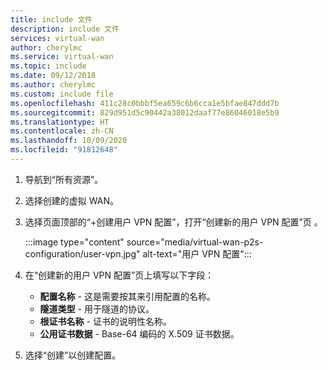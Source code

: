 ```yaml
---
title: include 文件
description: include 文件
services: virtual-wan
author: cherylmc
ms.service: virtual-wan
ms.topic: include
ms.date: 09/12/2018
ms.author: cherylmc
ms.custom: include file
ms.openlocfilehash: 411c28c0bbbf5ea659c6b6cca1e5bfae847ddd7b
ms.sourcegitcommit: 829d951d5c90442a38012daaf77e86046018e5b9
ms.translationtype: HT
ms.contentlocale: zh-CN
ms.lasthandoff: 10/09/2020
ms.locfileid: "91812648"
---
```

1. 导航到“所有资源”。
1. 选择创建的虚拟 WAN。
1. 选择页面顶部的“+创建用户 VPN 配置”，打开“创建新的用户 VPN 配置”页 。

   :::image type="content" source="media/virtual-wan-p2s-configuration/user-vpn.jpg" alt-text="用户 VPN 配置":::

1. 在“创建新的用户 VPN 配置”页上填写以下字段：

   * **配置名称** - 这是需要按其来引用配置的名称。
   * **隧道类型** - 用于隧道的协议。
   * **根证书名称** - 证书的说明性名称。
   * **公用证书数据** - Base-64 编码的 X.509 证书数据。
  
1. 选择“创建”以创建配置。

